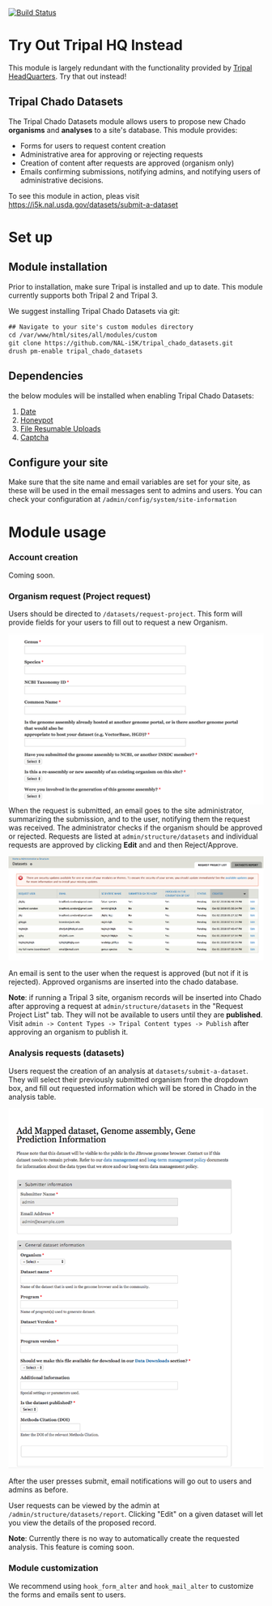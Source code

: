 
[![Build Status](https://travis-ci.org/NAL-i5K/tripal_chado_datasets.svg?branch=master)](https://travis-ci.org/NAL-i5K/tripal_chado_datasets)

# Try Out Tripal HQ Instead

This module is largely redundant with the functionality provided by [Tripal HeadQuarters](https://github.com/statonlab/tripal_hq).  Try that out instead!



## Tripal Chado Datasets

The Tripal Chado Datasets module allows users to propose new Chado **organisms** and **analyses** to a site's database.  This module provides:

* Forms for users to request content creation
* Administrative area for approving or rejecting requests
* Creation of content after requests are approved (organism only)
* Emails confirming submissions, notifying admins, and notifying users of administrative decisions.
  

To see this module in action, pleas visit https://i5k.nal.usda.gov/datasets/submit-a-dataset 

# Set up

## Module installation

Prior to installation, make sure Tripal is installed and up to date.  This module currently supports both Tripal 2 and Tripal 3.

We suggest installing Tripal Chado Datasets via git:

```angular2html
## Navigate to your site's custom modules directory
cd /var/www/html/sites/all/modules/custom  
git clone https://github.com/NAL-i5K/tripal_chado_datasets.git
drush pm-enable tripal_chado_datasets
```

## Dependencies
the below modules will be installed when enabling Tripal Chado Datasets:

1. [Date](https://www.drupal.org/project/date)
2. [Honeypot](https://www.drupal.org/project/honeypot) 
3. [File Resumable Uploads](https://www.drupal.org/project/file_resup)
4.  [Captcha](https://www.drupal.org/project/captcha)

## Configure your site

Make sure that the site name and email variables are set for your site, as these will be used in the email messages sent to admins and users.  You can check your configuration at `/admin/config/system/site-information`


# Module usage

### Account creation

Coming soon.

### Organism request (Project request)

Users should be directed to `/datasets/request-project`.  This form will provide fields for your users to fill out to request a new Organism.  

![request project form](docs/request_project.png)
When the request is submitted, an email goes to the site administrator, summarizing the submission, and to the user, notifying them the request was received.
The administrator checks if the organism should be approved or rejected.  Requests are listed at `admin/structure/datasets` and individual requests are approved by clicking **Edit** and and then Reject/Approve.

![organism request table](docs/request_admin_table.png)

An email is sent to the user when the request is approved (but not if it is rejected).  Approved organisms are inserted into the chado database.

**Note**: if running a Tripal 3 site, organism records will be inserted into Chado after approving a request at `admin/structure/datasets` in the "Request Project List" tab.  They will not be available to users until they are **published**.  Visit `admin -> Content Types -> Tripal Content types -> Publish` after approving an organism to publish it.

### Analysis requests (datasets)

Users request the creation of an analysis at `datasets/submit-a-dataset`.  They will select their previously submitted organism from the dropdown box, and fill out requested information which will be stored in Chado in the analysis table.

![analysis request table](docs/request_analysis.png)

After the user presses submit, email notifications will go out to users and admins as before.

User requests can be viewed by the admin at `/admin/structure/datasets/report`.  Clicking "Edit" on a given dataset will let you view the details of the proposed record.

**Note**: Currently there is no way to automatically create the requested analysis.  This feature is coming soon.


### Module customization

We recommend using `hook_form_alter` and `hook_mail_alter` to customize the forms and emails sent to users.
